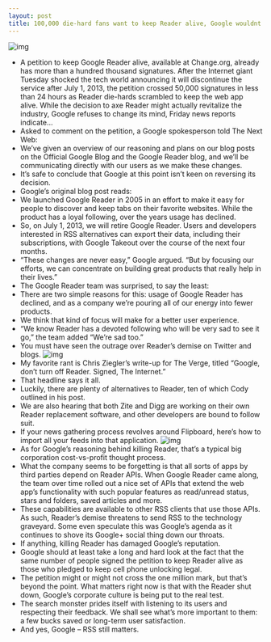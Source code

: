 ```yaml
---
layout: post
title: 100,000 die-hard fans want to keep Reader alive, Google wouldnt budge
---
```

![img](http://media.idownloadblog.com/wp-content/uploads/2013/03/google-reader-.jpeg)
* A petition to keep Google Reader alive, available at Change.org, already has more than a hundred thousand signatures. After the Internet giant Tuesday shocked the tech world announcing it will discontinue the service after July 1, 2013, the petition crossed 50,000 signatures in less than 24 hours as Reader die-hards scrambled to keep the web app alive. While the decision to axe Reader might actually revitalize the industry, Google refuses to change its mind, Friday news reports indicate…
* Asked to comment on the petition, a Google spokesperson told The Next Web:
* We’ve given an overview of our reasoning and plans on our blog posts on the Official Google Blog and the Google Reader blog, and we’ll be communicating directly with our users as we make these changes.
* It’s safe to conclude that Google at this point isn’t keen on reversing its decision.
* Google’s original blog post reads:
* We launched Google Reader in 2005 in an effort to make it easy for people to discover and keep tabs on their favorite websites. While the product has a loyal following, over the years usage has declined.
* So, on July 1, 2013, we will retire Google Reader. Users and developers interested in RSS alternatives can export their data, including their subscriptions, with Google Takeout over the course of the next four months.
* “These changes are never easy,” Google argued. “But by focusing our efforts, we can concentrate on building great products that really help in their lives.”
* The Google Reader team was surprised, to say the least:
* There are two simple reasons for this: usage of Google Reader has declined, and as a company we’re pouring all of our energy into fewer products.
* We think that kind of focus will make for a better user experience.
* “We know Reader has a devoted following who will be very sad to see it go,” the team added “We’re sad too.”
* You must have seen the outrage over Reader’s demise on Twitter and blogs.
![img](http://media.idownloadblog.com/wp-content/uploads/2013/03/Google-Reader-demise.jpg)
* My favorite rant is Chris Ziegler’s write-up for The Verge, titled “Google, don’t turn off Reader. Signed, The Internet.”
* That headline says it all.
* Luckily, there are plenty of alternatives to Reader, ten of which Cody outlined in his post.
* We are also hearing that both Zite and Digg are working on their own Reader replacement software, and other developers are bound to follow suit.
* If your news gathering process revolves around Flipboard, here’s how to import all your feeds into that application.
![img](http://media.idownloadblog.com/wp-content/uploads/2013/03/Flipboard-add-Google-Reader-account.jpg)
* As for Google’s reasoning behind killing Reader, that’s a typical big corporation cost-vs-profit thought process.
* What the company seems to be forgetting is that all sorts of apps by third parties depend on Reader APIs. When Google Reader came along, the team over time rolled out a nice set of APIs that extend the web app’s functionality with such popular features as read/unread status, stars and folders, saved articles and more.
* These capabilities are available to other RSS clients that use those APIs. As such, Reader’s demise threatens to send RSS to the technology graveyard. Some even speculate this was Google’s agenda as it continues to shove its Google+ social thing down our throats.
* If anything, killing Reader has damaged Google’s reputation.
* Google should at least take a long and hard look at the fact that the same number of people signed the petition to keep Reader alive as those who pledged to keep cell phone unlocking legal.
* The petition might or might not cross the one million mark, but that’s beyond the point. What matters right now is that with the Reader shut down, Google’s corporate culture is being put to the real test.
* The search monster prides itself with listening to its users and respecting their feedback. We shall see what’s more important to them: a few bucks saved or long-term user satisfaction.
* And yes, Google – RSS still matters.

